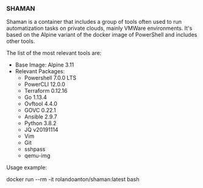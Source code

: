 ### SHAMAN

Shaman is a container that includes a group of tools often used to run automatization tasks on private clouds, mainly VMWare environments. It's based on the Alpine variant of the docker image of PowerShell and includes other tools.

The list of the most relevant tools are:

- Base Image: Alpine 3.11
- Relevant Packages:
     - Powershell 7.0.0 LTS
     - PowerCLI 12.0.0
     - Terraform 0.12.16
     - Go 1.13.4
     - Ovftool 4.4.0
     - GOVC 0.22.1
     - Ansible 2.9.7
     - Python 3.8.2
     - JQ v20191114
     - Vim
     - Git
     - sshpass
     - qemu-img

Usage example:

docker run --rm -it rolandoanton/shaman:latest bash




